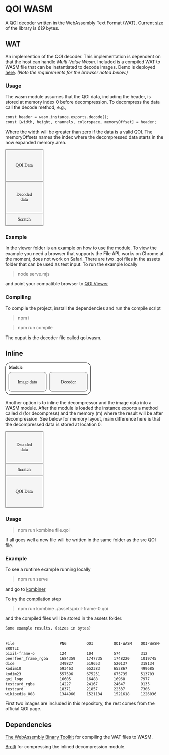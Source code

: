 # QOI WASM

A [QOI](https://qoiformat.org) decoder written in the WebAssembly Text Format (WAT). Current size of the library is _619_ bytes.

## WAT

An implemention of the QOI decoder. This implementation is dependent on that the host can handle _Multi-Value Wasm_. Included is a compiled WAT to WASM file that can be instantiated to decode images. Demo is deployed [here](https://martinericsson.github.io/qoi-wasm/). _(Note the requirements for the browser noted below.)_

### Usage

The wasm module assumes that the QOI data, including the header, is stored at memory index 0 before decompression. To decompress the data call the decode method, e.g.,

```
const header = wasm.instance.exports.decode();
const [width, height, channels, colorspace, memoryOffset] = header;
```

Where the width will be greater than zero if the data is a valid QOI. The memoryOffsets names the index where the decompressed data starts in the now expanded memory area.

![Memory layout for decompressing](./assets/decoder-layout.png)

### Example

In the viewer folder is an example on how to use the module. To view the example you need a browser that supports the File API, works on Chrome at the moment, does not work on Safari. There are two .qoi files in the assets folder that can be used as test input. To run the example locally

> node serve.mjs

and point your compatible browser to [QOI Viewer](http://localhost:9999/src/viewer)

### Compiling

To compile the project, install the dependencies and run the compile script

> npm i

> npm run compile

The ouput is the decoder file called qoi.wasm.

## Inline

![Memory layout for decompressing](./assets/contain.png)

Another option is to inline the decompressor and the image data into a WASM module. After the module is loaded the instance exports a method called d (for decompress) and the memory (m) where the result will be after decompression. See below for memory layout, main difference here is that the decompressed data is stored at location 0.

![Memory layout for decompressing](./assets/container-layout.png)

### Usage

> npm run kombine file.qoi

If all goes well a new file will be written in the same folder as the src QOI file.

### Example

To see a runtime example running locally

> npm run serve

and go to [kombiner](http://localhost:9999/src/kombiner)

To try the compilation step

> npm run kombine ./assets/pixil-frame-0.qoi

and the compiled files will be stored in the assets folder.

```
Some example results. (sizes in bytes)


File                    PNG         QOI         QOI-WASM    QOI-WASM-BROTLI
pixil-frame-o           124         104         574         312
peerfeer_frame_rgba     1684359     1747735     1748220     1019745
dice                    349827      519653      520137      318134
kodim10                 593463      652383      652867      499685
kodim23                 557596      675251      675735      513703
qoi_logo                16605       16488       16968       7977
testcard_rgba           14227       24167       24647       9135
testcard                18371       21857       22337       7306
wikipedia_008           1344960     1521134     1521618     1226036
```

First two images are included in this repository, the rest comes from the official QOI page.

## Dependencies

[The WebAssembly Binary Toolkit](https://www.npmjs.com/package/wabt) for compiling the WAT files to WASM.

[Brotli](https://www.npmjs.com/package/brotli) for compressing the inlined decompression module.
